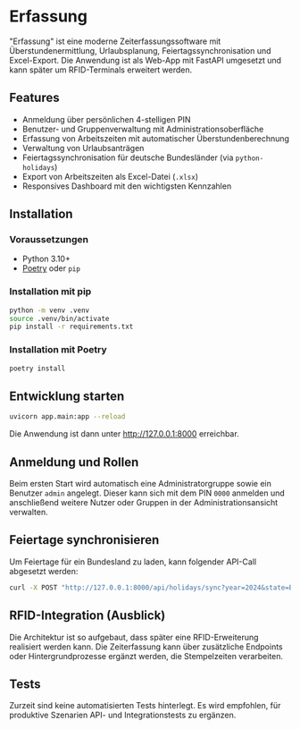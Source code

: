 # Erfassung

"Erfassung" ist eine moderne Zeiterfassungssoftware mit Überstundenermittlung, Urlaubsplanung, Feiertagssynchronisation und Excel-Export. Die Anwendung ist als Web-App mit FastAPI umgesetzt und kann später um RFID-Terminals erweitert werden.

## Features

- Anmeldung über persönlichen 4-stelligen PIN
- Benutzer- und Gruppenverwaltung mit Administrationsoberfläche
- Erfassung von Arbeitszeiten mit automatischer Überstundenberechnung
- Verwaltung von Urlaubsanträgen
- Feiertagssynchronisation für deutsche Bundesländer (via `python-holidays`)
- Export von Arbeitszeiten als Excel-Datei (`.xlsx`)
- Responsives Dashboard mit den wichtigsten Kennzahlen

## Installation

### Voraussetzungen

- Python 3.10+
- [Poetry](https://python-poetry.org/) oder `pip`

### Installation mit pip

```bash
python -m venv .venv
source .venv/bin/activate
pip install -r requirements.txt
```

### Installation mit Poetry

```bash
poetry install
```

## Entwicklung starten

```bash
uvicorn app.main:app --reload
```

Die Anwendung ist dann unter <http://127.0.0.1:8000> erreichbar.

## Anmeldung und Rollen

Beim ersten Start wird automatisch eine Administratorgruppe sowie ein Benutzer `admin` angelegt. Dieser kann sich mit dem PIN `0000` anmelden und anschließend weitere Nutzer oder Gruppen in der Administrationsansicht verwalten.

## Feiertage synchronisieren

Um Feiertage für ein Bundesland zu laden, kann folgender API-Call abgesetzt werden:

```bash
curl -X POST "http://127.0.0.1:8000/api/holidays/sync?year=2024&state=BY"
```

## RFID-Integration (Ausblick)

Die Architektur ist so aufgebaut, dass später eine RFID-Erweiterung realisiert werden kann. Die Zeiterfassung kann über zusätzliche Endpoints oder Hintergrundprozesse ergänzt werden, die Stempelzeiten verarbeiten.

## Tests

Zurzeit sind keine automatisierten Tests hinterlegt. Es wird empfohlen, für produktive Szenarien API- und Integrationstests zu ergänzen.
